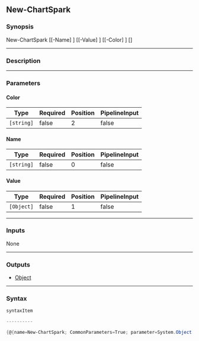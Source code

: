 New-ChartSpark
--------------

### Synopsis

New-ChartSpark [[-Name] <string>] [[-Value] <Object>] [[-Color] <string>] [<CommonParameters>]

---

### Description

---

### Parameters
#### **Color**

|Type      |Required|Position|PipelineInput|
|----------|--------|--------|-------------|
|`[string]`|false   |2       |false        |

#### **Name**

|Type      |Required|Position|PipelineInput|
|----------|--------|--------|-------------|
|`[string]`|false   |0       |false        |

#### **Value**

|Type      |Required|Position|PipelineInput|
|----------|--------|--------|-------------|
|`[Object]`|false   |1       |false        |

---

### Inputs
None

---

### Outputs
* [Object](https://learn.microsoft.com/en-us/dotnet/api/System.Object)

---

### Syntax
```PowerShell
syntaxItem
```
```PowerShell
----------
```
```PowerShell
{@{name=New-ChartSpark; CommonParameters=True; parameter=System.Object[]}}
```
